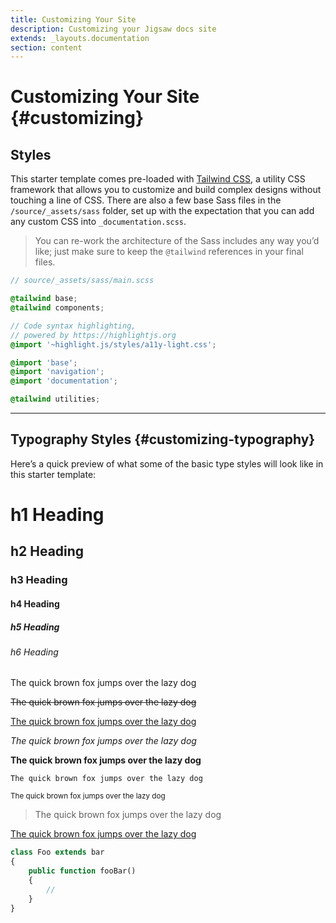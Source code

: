```yaml
---
title: Customizing Your Site
description: Customizing your Jigsaw docs site
extends: _layouts.documentation
section: content
---
```

# Customizing Your Site {#customizing}

## Styles

This starter template comes pre-loaded with [Tailwind CSS](https://tailwindcss.com), a utility CSS framework that allows you to customize and build complex designs without touching a line of CSS. There are also a few base Sass files in the `/source/_assets/sass` folder, set up with the expectation that you can add any custom CSS into `_documentation.scss`.

> You can re-work the architecture of the Sass includes any way you’d like; just make sure to keep the `@tailwind` references in your final files.

```scss
// source/_assets/sass/main.scss

@tailwind base;
@tailwind components;

// Code syntax highlighting,
// powered by https://highlightjs.org
@import '~highlight.js/styles/a11y-light.css';

@import 'base';
@import 'navigation';
@import 'documentation';

@tailwind utilities;
```

---

## Typography Styles {#customizing-typography}

Here’s a quick preview of what some of the basic type styles will look like in this starter template:

<div markdown="1" class="example pt-6">

# h1 Heading
## h2 Heading
### h3 Heading
#### h4 Heading
##### h5 Heading
###### h6 Heading

The quick brown fox jumps over the lazy dog

<s>The quick brown fox jumps over the lazy dog</s>

<u>The quick brown fox jumps over the lazy dog</u>

_The quick brown fox jumps over the lazy dog_

**The quick brown fox jumps over the lazy dog**

`The quick brown fox jumps over the lazy dog`

<small>The quick brown fox jumps over the lazy dog</small>

> The quick brown fox jumps over the lazy dog

[The quick brown fox jumps over the lazy dog](#)

```php
class Foo extends bar
{
    public function fooBar()
    {
        //
    }
}
```

</div>
